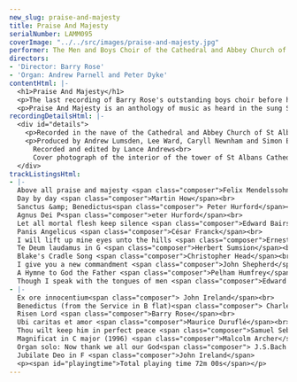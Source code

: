```yaml
---
new_slug: praise-and-majesty
title: Praise And Majesty
serialNumber: LAMM095
coverImage: "../../src/images/praise-and-majesty.jpg"
performer: The Men and Boys Choir of the Cathedral and Abbey Church of St Alban
directors:
- 'Director: Barry Rose'
- 'Organ: Andrew Parnell and Peter Dyke'
contentHtml: |-
  <h1>Praise And Majesty</h1>
  <p>The last recording of Barry Rose's outstanding boys choir before he retired at Christmas 1997</p>
  <p>Praise And Majesty is an anthology of music as heard in the sung Services in the Cathedral and Abbey Church of St.Alban - both on weekdays and on Sundays.</p>
recordingDetailsHtml: |-
  <div id="details">
    <p>Recorded in the nave of the Cathedral and Abbey Church of St Alban February 1991, February 1995, and March 1997.</p>
    <p>Produced by Andrew Lumsden, Lee Ward, Caryll Newnham and Simon Baker.<br>
      Recorded and edited by Lance Andrews<br>
      Cover photograph of the interior of the tower of St Albans Cathedral</p>
  </div>
trackListingsHtml:
- |-
  Above all praise and majesty <span class="composer">Felix Mendelssohn</span><br>
  Day by day <span class="composer">Martin How</span><br>
  Sanctus &amp; Benedictus<span class="composer"> Peter Hurford</span><br>
  Agnus Dei P<span class="composer">eter Hurford</span><br>
  Let all mortal flesh keep silence <span class="composer">Edward Bairstow</span><br>
  Panis Angelicus <span class="composer">César Franck</span><br>
  I will lift up mine eyes unto the hills <span class="composer">Ernest Walker</span><br>
  Te Deum laudamus in G <span class="composer">Herbert Sumsion</span><br>
  Blake's Cradle Song <span class="composer">Christopher Head</span><br>
  I give you a new commandment <span class="composer">John Shepherd</span><br>
  A Hymne to God the Father <span class="composer">Pelham Humfrey</span><br>
  Though I speak with the tongues of men <span class="composer">Edward Bairstow</span>
- |-
  Ex ore innocentium<span class="composer"> John Ireland</span><br>
  Benedictus (from the Service in B flat)<span class="composer"> Charles Villiers Stanford</span><br>
  Risen Lord <span class="composer">Barry Rose</span><br>
  Ubi caritas et amor <span class="composer">Maurice Duruflé</span><br>
  Thou wilt keep him in perfect peace <span class="composer">Samuel Sebastian Wesley</span><br>
  Magnificat in C major (1996) <span class="composer">Malcolm Archer</span><br>
  Organ solo: Now thank we all our God<span class="composer"> J.S.Bach arr. Virgil Fox</span><br>
  Jubilate Deo in F <span class="composer">John Ireland</span>
  <p><span id="playingtime">Total playing time 72m 00s</span></p>
---
```


